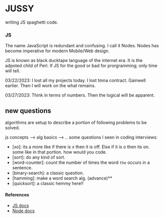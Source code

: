 # JUSSY
writing JS spaghetti code.

### JS

The name JavaScript is redundant and confusing. I call it Nodes. 
Nodes has become imperative for modern Mobile/Web design.


JS is known as black ducktape language of the internet era. It is the adpoted child of Perl. If JS for the good or bad for prorgramming; only time will tell.

03/22/2023: I lost all my projects today. I lost tmna contract. Gainwell earlier. Then I will work on the what remains.

03/27/2023: Think in terms of numbers. Then the logical will be apparent.

## new questions

algorithms are setup to describe a portion of following problems to be solved.

js concepts --> alg basics --> .. some questions I seen in coding interviews:

- [xo]: its a more like if there is x then it is off. Else if it is o then
        its on. some like in that portion. how would you code.
- [sort]: do any kind of sort.
- [word-counter]: count the number of times the word `the` occurs in a sentence.
- [binary-search]: a classic question.
- [hamming]: make a word search alg.  (advance)**
- [quicksort]: a classic hemmy here!!



####  References

- [JS docs](https://developer.mozilla.org/en-US/docs/Web/JavaScript/Reference/Global_Objects/Array) 
- [Node docs](https://nodejs.org/docs/latest-v16.x/api/modules.html)